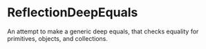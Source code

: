 # ReflectionDeepEquals
An attempt to make a generic deep equals, that checks equality for primitives, objects, and collections. 

